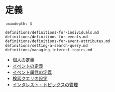 # 定義

```{toctree}
:maxdepth: 3

definitions/definitions-for-individuals.md
definitions/definitions-for-events.md
definitions/definitions-for-event-attributes.md
definitions/setting-a-search-query.md
definitions/managing-interest-topics.md
```

- [個人の定義](./definitions/definitions-for-individuals.md)
- [イベントの定義](./definitions/definitions-for-events.md)
- [イベント属性の定義](./definitions/definitions-for-event-attributes.md)
- [検索クエリの設定](./definitions/setting-a-search-query.md)
- [インタレスト・トピックスの管理](./definitions/managing-interest-topics.md)